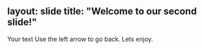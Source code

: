 layout: slide
title: "Welcome to our second slide!"
---
Your text
Use the left arrow to go back.
Lets enjoy.
